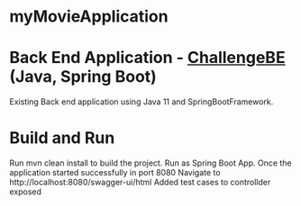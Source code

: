 # myMovieApplication
# Back End Application - [ChallengeBE](https://github.com/nandhi20/myMovieApplication/tree/main/ChallengeBE) (Java, Spring Boot)
Existing Back end application using Java 11 and SpringBootFramework.
# Build and Run
Run mvn clean install to build the project.
Run as Spring Boot App. Once the application started successfully in port 8080 Navigate to http://localhost:8080/swagger-ui/html
Added test cases to controllder exposed
